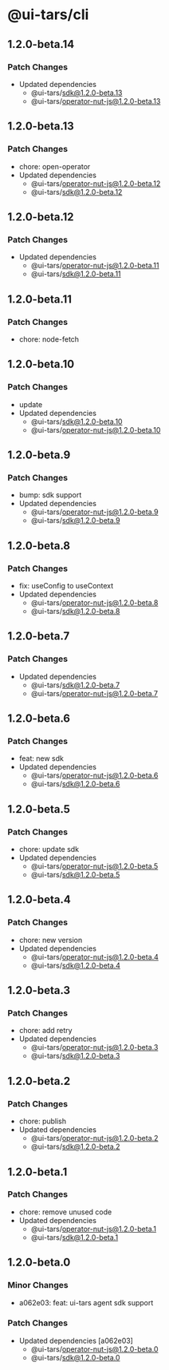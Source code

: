 # @ui-tars/cli

## 1.2.0-beta.14

### Patch Changes

- Updated dependencies
  - @ui-tars/sdk@1.2.0-beta.13
  - @ui-tars/operator-nut-js@1.2.0-beta.13

## 1.2.0-beta.13

### Patch Changes

- chore: open-operator
- Updated dependencies
  - @ui-tars/operator-nut-js@1.2.0-beta.12
  - @ui-tars/sdk@1.2.0-beta.12

## 1.2.0-beta.12

### Patch Changes

- Updated dependencies
  - @ui-tars/operator-nut-js@1.2.0-beta.11
  - @ui-tars/sdk@1.2.0-beta.11

## 1.2.0-beta.11

### Patch Changes

- chore: node-fetch

## 1.2.0-beta.10

### Patch Changes

- update
- Updated dependencies
  - @ui-tars/sdk@1.2.0-beta.10
  - @ui-tars/operator-nut-js@1.2.0-beta.10

## 1.2.0-beta.9

### Patch Changes

- bump: sdk support
- Updated dependencies
  - @ui-tars/operator-nut-js@1.2.0-beta.9
  - @ui-tars/sdk@1.2.0-beta.9

## 1.2.0-beta.8

### Patch Changes

- fix: useConfig to useContext
- Updated dependencies
  - @ui-tars/operator-nut-js@1.2.0-beta.8
  - @ui-tars/sdk@1.2.0-beta.8

## 1.2.0-beta.7

### Patch Changes

- Updated dependencies
  - @ui-tars/sdk@1.2.0-beta.7
  - @ui-tars/operator-nut-js@1.2.0-beta.7

## 1.2.0-beta.6

### Patch Changes

- feat: new sdk
- Updated dependencies
  - @ui-tars/operator-nut-js@1.2.0-beta.6
  - @ui-tars/sdk@1.2.0-beta.6

## 1.2.0-beta.5

### Patch Changes

- chore: update sdk
- Updated dependencies
  - @ui-tars/operator-nut-js@1.2.0-beta.5
  - @ui-tars/sdk@1.2.0-beta.5

## 1.2.0-beta.4

### Patch Changes

- chore: new version
- Updated dependencies
  - @ui-tars/operator-nut-js@1.2.0-beta.4
  - @ui-tars/sdk@1.2.0-beta.4

## 1.2.0-beta.3

### Patch Changes

- chore: add retry
- Updated dependencies
  - @ui-tars/operator-nut-js@1.2.0-beta.3
  - @ui-tars/sdk@1.2.0-beta.3

## 1.2.0-beta.2

### Patch Changes

- chore: publish
- Updated dependencies
  - @ui-tars/operator-nut-js@1.2.0-beta.2
  - @ui-tars/sdk@1.2.0-beta.2

## 1.2.0-beta.1

### Patch Changes

- chore: remove unused code
- Updated dependencies
  - @ui-tars/operator-nut-js@1.2.0-beta.1
  - @ui-tars/sdk@1.2.0-beta.1

## 1.2.0-beta.0

### Minor Changes

- a062e03: feat: ui-tars agent sdk support

### Patch Changes

- Updated dependencies [a062e03]
  - @ui-tars/operator-nut-js@1.2.0-beta.0
  - @ui-tars/sdk@1.2.0-beta.0
